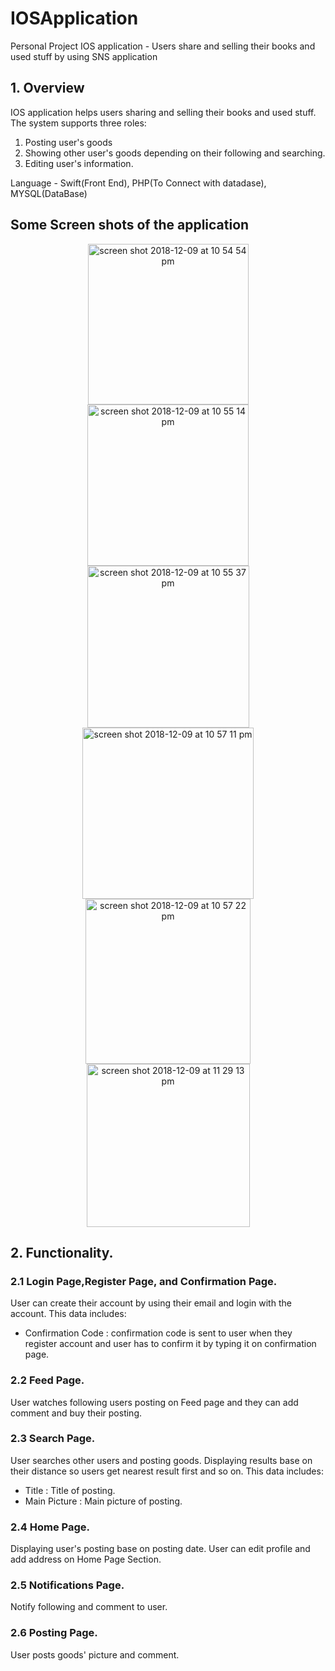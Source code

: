 # IOSApplication
Personal Project IOS application - Users share and selling their books and used stuff by using SNS application

## 1. Overview

IOS application helps users sharing and selling their books and used stuff. The system supports three roles:
1. Posting user's goods
2. Showing other user's goods depending on their following and searching.
3. Editing user's information.

Language - Swift(Front End), PHP(To Connect with datadase), MYSQL(DataBase)
## Some Screen shots of the application
<div align = "center">
<img width="257" alt="screen shot 2018-12-09 at 10 54 54 pm" src="https://user-images.githubusercontent.com/20048273/49710597-8a001800-fc08-11e8-8e38-1d0b5f15b9ce.png">
<img width="258" alt="screen shot 2018-12-09 at 10 55 14 pm" src="https://user-images.githubusercontent.com/20048273/49710640-bddb3d80-fc08-11e8-820c-8245f4d329d5.png">
<img  width="259" alt="screen shot 2018-12-09 at 10 55 37 pm" src="https://user-images.githubusercontent.com/20048273/49710715-33dfa480-fc09-11e8-810f-a035c30d04c0.png">
  </div>


<div align = "center">
<img width="274" alt="screen shot 2018-12-09 at 10 57 11 pm" src="https://user-images.githubusercontent.com/20048273/49710825-ea438980-fc09-11e8-91ef-2f2f9166da1d.png">
<img width="264" alt="screen shot 2018-12-09 at 10 57 22 pm" src="https://user-images.githubusercontent.com/20048273/49710852-0a734880-fc0a-11e8-8f07-6c8ff3370823.png">
  <img width="261" alt="screen shot 2018-12-09 at 11 29 13 pm" src="https://user-images.githubusercontent.com/20048273/49710898-50c8a780-fc0a-11e8-8eeb-8a0b395975bb.png">
  </div>



## 2. Functionality.


### 2.1 Login Page,Register Page, and Confirmation Page.
User can create their account by using their email and login with the account. This data includes:

- Confirmation Code : confirmation code is sent to user when they register account and user has to confirm it by typing it on confirmation page.

### 2.2 Feed Page.
User watches following users posting on Feed page and they can add comment and buy their posting.

### 2.3 Search Page.
User searches other users and posting goods. Displaying results base on their distance so users get nearest result first and so on. This data includes:

- Title : Title of posting.
- Main Picture : Main picture of posting.

### 2.4 Home Page.
Displaying user's posting base on posting date. User can edit profile and add address on Home Page Section.

### 2.5 Notifications Page.
Notify following and comment to user.

### 2.6 Posting Page.
User posts goods' picture and comment.
